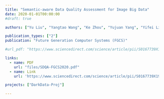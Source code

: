 ```yaml
---
title: "Semantic-aware Data Quality Assessment for Image Big Data"
date: 2020-01-01T00:00:00
#draft: true

authors: ["Yu Liu", "Yangtao Wang", "Ke Zhou", "Yujuan Yang", "Yifei Liu"]

publication_types: ["2"]
publication: "Future Generation Computer Systems (FGCS)"

#url_pdf: "https://www.sciencedirect.com/science/article/pii/S0167739X19302304"

links:
  - name: PDF
    url: "files/SDQA-FGCS2020.pdf"
  - name: Link
    url: 'https://www.sciencedirect.com/science/article/pii/S0167739X19302304'

projects: ["DarkData-Proj"]

---
```


